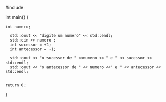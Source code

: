 #include <iostream>
  
  int main()
{

    int numero;
  
      std::cout << "digite um numero" << std::endl;
      std::cin >> numero ;
      int sucessor = +1;
      int antecessor = -1;
      
      std::cout << "o sucessor de " <<numero << " e " << sucessor << std::endl;
      std::cout << "o antecessor de " << numero <<" e " << antecessor << std::endl;
    
    
    return 0;
}
